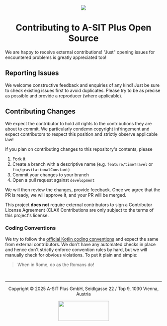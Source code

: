 <div align="center">
<img src="https://github.com/user-attachments/assets/13750466-7d65-492f-9250-420da5467d2d">

# Contributing to A-SIT Plus Open Source

</div>

We are happy to receive external contributions!
"Just" opening issues for encountered problems is greatly appreciated too!

## Reporting Issues

We welcome constructive feedback and enquiries of any kind! Just be sure to check existing issues first to avoid duplicates.
Please try to be as precise as possible and provide a reproducer (where applicable).

## Contributing Changes

We expect the contributor to hold all rights to the contributions they are about to commit.
We particularly condemn copyright infringement and expect contributors to respect this position and strictly observe applicable law!

If you plan on contributing changes to this repository's contents, please

1. Fork it
2. Create a branch with a descriptive name (e.g. `feature/timeTravel` or `fix/gravitationalConstant`)
3. Commit your changes to your branch
4. Open a pull request against `development`

We will then review the changes, provide feedback.
Once we agree that the PR is ready, we will approve it, and your PR will be merged.

This project **does not** require external contributors to sign a Contributor License Agreement (CLA)!
Contributions are only subject to the terms of this project's license.

### Coding Conventions

We try to follow the [official Kotlin coding conventions](https://kotlinlang.org/docs/coding-conventions.html) and expect the same from external contributors.
We don't have any automated checks in place and hence don't strictly enforce convention rules by hard, but we will manually check for obvious violations.
To put it plain and simple:

> When in Rome, do as the Romans do!


<br>

<hr>
<div align="center">

Copyright &copy; 2025 A-SIT Plus GmbH, Seidlgasse 22 / Top 9, 1030 Vienna, Austria

<img src="https://a-sit-plus.github.io/logo_kurzertext.svg" width="163" height="64">

</div>
